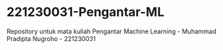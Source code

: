 # 221230031-Pengantar-ML
Repository untuk mata kuliah Pengantar Machine Learning - Muhammad Pradipta Nugroho - 221230031
